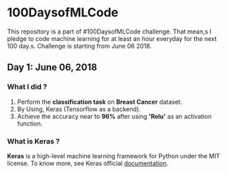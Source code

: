 # 100DaysofMLCode
This repository is a part of #100DaysofMLCode challenge. That mean,s I pledge to code machine learning for at least an hour everyday for the next 100 day.s.
Challenge is starting from June 06 2018.

## Day 1: June 06, 2018

### What I did ?

1. Perform the <b>classification task</b> on <b>Breast Cancer</b> dataset.
2. By Using, Keras (Tensorflow as a backend).
3. Achieve the accuracy near to <b>96%</b> after using <b>'Relu'</b> as an activation function.

### What is Keras ?

<b>Keras</b> is a high-level machine learning framework for Python under the MIT license.
To know more, see Keras official [documentation](https://keras.io/). 
